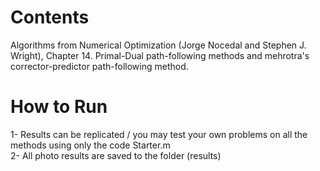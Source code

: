 # Contents
Algorithms from Numerical Optimization (Jorge Nocedal and Stephen J. Wright), Chapter 14. Primal-Dual path-following methods and mehrotra's corrector-predictor path-following method.


# How to Run
1- Results can be replicated / you may test your own problems on all the methods using only the code Starter.m <br>
2- All photo results are saved to the folder (results)
